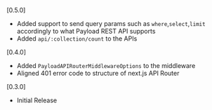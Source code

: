 [0.5.0]

- Added support to send query params such as `where`,`select`,`limit` accordingly to what Payload REST API supports
- Added `api/:collection/count` to the APIs

[0.4.0]

- Added `PayloadAPIRouterMiddlewareOptions` to the middleware
- Aligned 401 error code to structure of next.js API Router

[0.3.0]

- Initial Release
